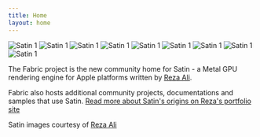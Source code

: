 ```yaml
---
title: Home
layout: home
---
```




![Satin 1](/_assets/satin-reza-1.jpg)
![Satin 1](/_assets/satin-reza-2.png)
![Satin 1](/_assets/satin-reza-3.jpg)
![Satin 1](/_assets/satin-reza-4.jpeg)
![Satin 1](/_assets/satin-reza-5.png)
![Satin 1](/_assets/satin-reza-6.jpeg)
![Satin 1](/_assets/satin-reza-7.png)
![Satin 1](/_assets/satin-reza-8.png)
![Satin 1](/_assets/satin-reza-9.png)


The Fabric project is the new community home for Satin - a Metal GPU rendering engine for Apple platforms written by [Reza Ali](http://github.com/rezaali). 

Fabric also hosts additional community projects, documentations and samples that use Satin.  [Read more about Satin's origins on Reza's portfolio site](https://www.syedrezaali.com/#/satin/) 

Satin images courtesy of [Reza Ali](http://github.com/rezaali)




